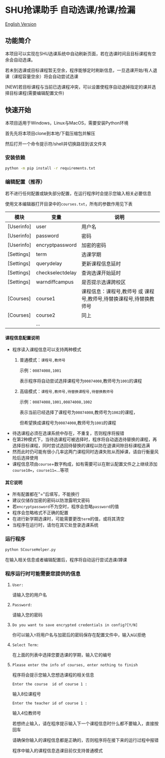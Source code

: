 # SHU抢课助手 自动选课/抢课/捡漏

[English Version](README.md)

## **功能简介**

本项目可以实现在SHU选课系统中自动刷新页面，若在选课时间且目标课程有空余会自动选课。

若未到选课或目标课程暂无空余，程序能够定时刷新信息，一旦选课开始/有人退课（课程容量空余）将会自动尝试选课

[NEW]若目标课程与当前已选课程冲突，可以设置使程序自动退掉指定的课并选择目标课程(需要编辑配置文件)

## **快速开始**

本项目适用于Windows，Linux与MacOS，需要安装Python环境

首先先将本项目clone到本地/下载压缩包并解压

然后打开一个命令提示符/shell并切换路径到该文件夹

### **安装依赖**

```bash
python -m pip install -r requirements.txt
```
### **编辑配置（推荐）**

若不进行任何配置或缺失部分配置，在运行程序时会提示您输入相关必要信息

使用文本编辑器打开目录中的`courses.txt`，所有的参数作用见下表

| 模块       	| 变量             	| 说明 	                  |
|------------	|------------------	|------------------------|
| [Userinfo] 	| user             	| 用户名                   |
| [Userinfo] 	| password         	| 密码 	                   |
| [Userinfo] 	| encryptpassword  	| 加密的密码           	  |
| [Settings] 	| term             	| 选课学期 	              |
| [Settings] 	| querydelay       	| 更新课程信息延时	       |
| [Settings] 	| checkselectdelay 	| 查询选课开始延时 	       |
| [Settings] 	| warndiffcampus   	| 是否提示选课跨校区       |
| [Courses]  	| course1          	| 课程信息：课程号,教师号 或 课程号,教师号,待替换课程号,待替换教师号  |
| [Courses]  	| course2          	| 同上                    |
|            	| ...              	|      	                  |

#### **课程信息配置说明**
 - 程序读入课程信息可以支持两种模式
   1. 普通模式：`课程号,教师号` 
   
      示例：`00874008,1001`
   
      表示程序将自动尝试选择课程号为`00874008`,教师号为`1001`的课程

   2. 高级模式：`课程号,教师号,待替换课程号,待替换教师号`

      示例：`00874008,1001,00874008,1002`
   
      表示当前已经选择了课程号为`00874008`,教师号为`1002`的课程，
      
      但希望换成课程号为`00874008`,教师号为`1001`的课程
 - 待选课程必须在选课系统中存在，不重复，否则程序将报错
 - 在第2种模式下，当待选课程可被选择时，程序将自动退选待替换的课程，再选择目标课程，同时尝试选回待替换的课程以防在退课间隙目标课程选满
 - 然而此时仍可能有很小几率这两门课程同时选课失败从而掉课，请自行衡量风险后选择使用
 - 课程信息项由`course`+数字构成，如有需要可以在默认配置文件之上继续添加`course10=`，`course11=`...等项

#### **其它说明**
 - 所有配置都在"="后填写，不能换行
 - 建议仅储存加密的密码以防泄露明文密码
 - 若`encryptpassword`不为空时，程序会忽略`password`的值
 - 程序会忽略格式不正确的配置
 - 在进行新学期选课时，可能需要更改`term`的值，或将其清空
 - 当程序在运行时，请勿在其它处登录选课系统

### **运行程序**
```bash
python SCourseHelper.py
```
在输入相关信息或者编辑配置后，程序将自动运行尝试选课/蹲课

### **程序运行时可能需要您提供的信息**
1. `User:`
   
   请输入您的用户名

2. `Password:`
   
   请输入您的密码

3. `Do you want to save encrypted credentials in config?[Y/N]`
   
   你可以输入`Y`将用户名与加密后的密码保存在配置文件中，输入`N`以拒绝

4. `Select Term:`

   在上面的列表中选择您要选课的学期，输入它的编号

5. `Please enter the info of courses, enter nothing to finish`

   程序将会提示您输入您想选课程的相关信息

   `Enter the course  id of course 1 :`

   输入8位课程号

   `Enter the teacher id of course 1 :`

   输入4位教师号

   若想终止输入，请在程序提示输入下一个课程信息时什么都不要输入，直接按回车

   请确保你输入的课程信息都是正确的，否则程序将在接下来的运行过程中报错

   程序中输入的课程信息选课目前仅支持普通模式

